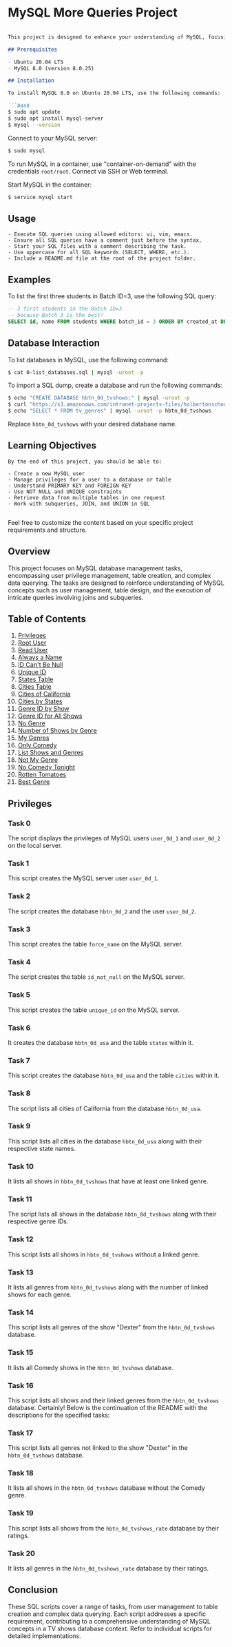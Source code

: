 # MySQL More Queries Project

```markdown

This project is designed to enhance your understanding of MySQL, focusing on various topics such as user management, privileges, constraints, and advanced SQL techniques. The learning objectives include creating and managing users, understanding primary and foreign keys, using constraints, retrieving data from multiple tables, and employing advanced SQL techniques like joins and unions.

## Prerequisites

- Ubuntu 20.04 LTS
- MySQL 8.0 (version 8.0.25)

## Installation

To install MySQL 8.0 on Ubuntu 20.04 LTS, use the following commands:

```bash
$ sudo apt update
$ sudo apt install mysql-server
$ mysql --version
```

Connect to your MySQL server:

```bash
$ sudo mysql
```

To run MySQL in a container, use "container-on-demand" with the credentials `root/root`. Connect via SSH or Web terminal.

Start MySQL in the container:

```bash
$ service mysql start
```

## Usage
```
- Execute SQL queries using allowed editors: vi, vim, emacs.
- Ensure all SQL queries have a comment just before the syntax.
- Start your SQL files with a comment describing the task.
- Use uppercase for all SQL keywords (SELECT, WHERE, etc.).
- Include a README.md file at the root of the project folder.
```
## Examples

To list the first three students in Batch ID=3, use the following SQL query:

```sql
-- 3 first students in the Batch ID=3
-- because Batch 3 is the best!
SELECT id, name FROM students WHERE batch_id = 3 ORDER BY created_at DESC LIMIT 3;
```

## Database Interaction

To list databases in MySQL, use the following command:

```bash
$ cat 0-list_databases.sql | mysql -uroot -p
```

To import a SQL dump, create a database and run the following commands:

```bash
$ echo "CREATE DATABASE hbtn_0d_tvshows;" | mysql -uroot -p
$ curl "https://s3.amazonaws.com/intranet-projects-files/holbertonschool-higher-level_programming+/274/hbtn_0d_tvshows.sql" -s | mysql -uroot -p hbtn_0d_tvshows
$ echo "SELECT * FROM tv_genres" | mysql -uroot -p hbtn_0d_tvshows
```

Replace `hbtn_0d_tvshows` with your desired database name.

## Learning Objectives
```
By the end of this project, you should be able to:

- Create a new MySQL user
- Manage privileges for a user to a database or table
- Understand PRIMARY KEY and FOREIGN KEY
- Use NOT NULL and UNIQUE constraints
- Retrieve data from multiple tables in one request
- Work with subqueries, JOIN, and UNION in SQL
```
```
```

Feel free to customize the content based on your specific project requirements and structure.
## Overview

This project focuses on MySQL database management tasks, encompassing user privilege management, table creation, and complex data querying. The tasks are designed to reinforce understanding of MySQL concepts such as user management, table design, and the execution of intricate queries involving joins and subqueries.

## Table of Contents

1. [Privileges](#privileges)
2. [Root User](#root-user)
3. [Read User](#read-user)
4. [Always a Name](#always-a-name)
5. [ID Can't Be Null](#id-cant-be-null)
6. [Unique ID](#unique-id)
7. [States Table](#states-table)
8. [Cities Table](#cities-table)
9. [Cities of California](#cities-of-california)
10. [Cities by States](#cities-by-states)
11. [Genre ID by Show](#genre-id-by-show)
12. [Genre ID for All Shows](#genre-id-for-all-shows)
13. [No Genre](#no-genre)
14. [Number of Shows by Genre](#number-of-shows-by-genre)
15. [My Genres](#my-genres)
16. [Only Comedy](#only-comedy)
17. [List Shows and Genres](#list-shows-and-genres)
18. [Not My Genre](#not-my-genre)
19. [No Comedy Tonight](#no-comedy-tonight)
20. [Rotten Tomatoes](#rotten-tomatoes)
21. [Best Genre](#best-genre)

## Privileges

### Task 0

The script displays the privileges of MySQL users `user_0d_1` and `user_0d_2` on the local server.

### Task 1

This script creates the MySQL server user `user_0d_1`.

### Task 2

The script creates the database `hbtn_0d_2` and the user `user_0d_2`.

### Task 3

This script creates the table `force_name` on the MySQL server.

### Task 4

The script creates the table `id_not_null` on the MySQL server.

### Task 5

This script creates the table `unique_id` on the MySQL server.

### Task 6

It creates the database `hbtn_0d_usa` and the table `states` within it.

### Task 7

This script creates the database `hbtn_0d_usa` and the table `cities` within it.

### Task 8

The script lists all cities of California from the database `hbtn_0d_usa`.

### Task 9

This script lists all cities in the database `hbtn_0d_usa` along with their respective state names.

### Task 10

It lists all shows in `hbtn_0d_tvshows` that have at least one linked genre.

### Task 11

The script lists all shows in the database `hbtn_0d_tvshows` along with their respective genre IDs.

### Task 12

This script lists all shows in `hbtn_0d_tvshows` without a linked genre.

### Task 13

It lists all genres from `hbtn_0d_tvshows` along with the number of linked shows for each genre.

### Task 14

This script lists all genres of the show "Dexter" from the `hbtn_0d_tvshows` database.

### Task 15

It lists all Comedy shows in the `hbtn_0d_tvshows` database.

### Task 16

This script lists all shows and their linked genres from the `hbtn_0d_tvshows` database.
Certainly! Below is the continuation of the README with the descriptions for the specified tasks:

### Task 17
This script lists all genres not linked to the show "Dexter" in the `hbtn_0d_tvshows` database.

### Task 18
It lists all shows in the `hbtn_0d_tvshows` database without the Comedy genre.

### Task 19
This script lists all shows from the `hbtn_0d_tvshows_rate` database by their ratings.

### Task 20
It lists all genres in the `hbtn_0d_tvshows_rate` database by their ratings.

## Conclusion

These SQL scripts cover a range of tasks, from user management to table creation and complex data querying. Each script addresses a specific requirement, contributing to a comprehensive understanding of MySQL concepts in a TV shows database context. Refer to individual scripts for detailed implementations.

